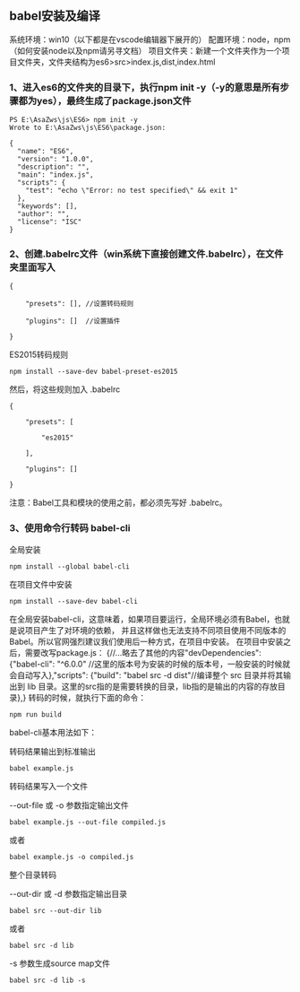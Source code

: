 ## babel安装及编译
系统环境：win10（以下都是在vscode编辑器下展开的）
配置环境：node，npm（如何安装node以及npm请另寻文档）
项目文件夹：新建一个文件夹作为一个项目文件夹，文件夹结构为es6>src>index.js,dist,index.html
### 1、进入es6的文件夹的目录下，执行npm init -y（-y的意思是所有步骤都为yes），最终生成了package.json文件

```
PS E:\AsaZws\js\ES6> npm init -y
Wrote to E:\AsaZws\js\ES6\package.json:

{
  "name": "ES6",
  "version": "1.0.0",
  "description": "",
  "main": "index.js",
  "scripts": {
    "test": "echo \"Error: no test specified\" && exit 1"
  },
  "keywords": [],
  "author": "",
  "license": "ISC"
}
```
### 2、创建.babelrc文件（win系统下直接创建文件.babelrc），在文件夹里面写入
```
{

    "presets": [], //设置转码规则

    "plugins": []  //设置插件

}
```
ES2015转码规则
```
npm install --save-dev babel-preset-es2015
```
然后，将这些规则加入 .babelrc
```
{

    "presets": [

        "es2015"

    ],

    "plugins": []

}
```
注意：Babel工具和模块的使用之前，都必须先写好 .babelrc。 
### 3、使用命令行转码 babel-cli

全局安装
```
npm install --global babel-cli
```
在项目文件中安装
```
npm install --save-dev babel-cli
```
在全局安装babel-cli，这意味着，如果项目要运行，全局环境必须有Babel，也就是说项目产生了对环境的依赖， 并且这样做也无法支持不同项目使用不同版本的Babel。所以官网强烈建议我们使用后一种方式，在项目中安装。 在项目中安装之后，需要改写package.js：
{//...略去了其他的内容"devDependencies": {"babel-cli": "^6.0.0"  //这里的版本号为安装的时候的版本号，一般安装的时候就会自动写入},"scripts": {"build": "babel src -d dist"//编译整个 src 目录并将其输出到 lib 目录。这里的src指的是需要转换的目录，lib指的是输出的内容的存放目录},}
转码的时候，就执行下面的命令：
```
npm run build
```
babel-cli基本用法如下：

转码结果输出到标准输出
```
babel example.js
```

转码结果写入一个文件

--out-file 或 -o 参数指定输出文件
```
babel example.js --out-file compiled.js
```
或者
```
babel example.js -o compiled.js
```

整个目录转码

--out-dir 或 -d 参数指定输出目录
```
babel src --out-dir lib
```
或者
```
babel src -d lib
```

-s 参数生成source map文件
```
babel src -d lib -s
```

    

    
    
    
    